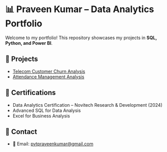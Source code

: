 # 📊 Praveen Kumar – Data Analytics Portfolio  

Welcome to my portfolio! This repository showcases my projects in **SQL, Python, and Power BI**.  

## 🔹 Projects  
- [Telecom Customer Churn Analysis](./Projects/Telecom-Churn-Analysis)  
- [Attendance Management Analysis](./Projects/Attendance-Management)  

## 🔹 Certifications  
- Data Analytics Certification – Novitech Research & Development (2024)  
- Advanced SQL for Data Analysis  
- Excel for Business Analysis  

## 🔹 Contact  
- 📧 Email: pvtpraveenkumar@gmail.com
  
